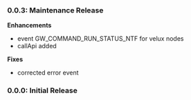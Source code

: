 ### 0.0.3: Maintenance Release

**Enhancements**

- event GW_COMMAND_RUN_STATUS_NTF for velux nodes
- callApi added


**Fixes**

- corrected error event

### 0.0.0: Initial Release
